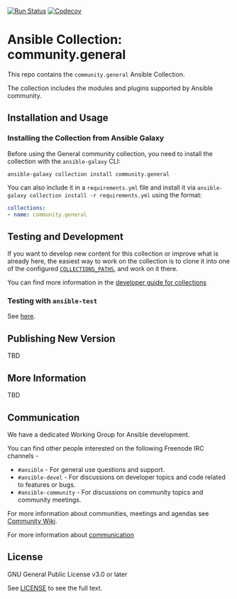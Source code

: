 [![Run Status](https://api.shippable.com/projects/5e664a167c32620006c9fa50/badge?branch=master)](https://app.shippable.com/github/ansible-collections/community.general/dashboard) [![Codecov](https://img.shields.io/codecov/c/github/ansible-collections/community.general)](https://codecov.io/gh/ansible-collections/community.general)

# Ansible Collection: community.general

This repo contains the `community.general` Ansible Collection.

The collection includes the modules and plugins supported by Ansible community.


## Installation and Usage

### Installing the Collection from Ansible Galaxy

Before using the General community collection, you need to install the collection with the `ansible-galaxy` CLI:

    ansible-galaxy collection install community.general

You can also include it in a `requirements.yml` file and install it via `ansible-galaxy collection install -r requirements.yml` using the format:

```yaml
collections:
- name: community.general
```

## Testing and Development

If you want to develop new content for this collection or improve what is already here, the easiest way to work on the collection is to clone it into one of the configured [`COLLECTIONS_PATHS`](https://docs.ansible.com/ansible/latest/reference_appendices/config.html#collections-paths), and work on it there.

You can find more information in the [developer guide for collections](https://docs.ansible.com/ansible/devel/dev_guide/developing_collections.html#contributing-to-collections)

### Testing with `ansible-test`

See [here](https://docs.ansible.com/ansible/devel/dev_guide/developing_collections.html#testing-collections).

## Publishing New Version

TBD

## More Information

TBD

## Communication

We have a dedicated Working Group for Ansible development.

You can find other people interested on the following Freenode IRC channels -
- `#ansible` - For general use questions and support.
- `#ansible-devel` - For discussions on developer topics and code related to features or bugs.
- `#ansible-community` - For discussions on community topics and community meetings.

For more information about communities, meetings and agendas see [Community Wiki](https://github.com/ansible/community/wiki/Community).

For more information about [communication](https://docs.ansible.com/ansible/latest/community/communication.html)

## License

GNU General Public License v3.0 or later

See [LICENSE](COPYING) to see the full text.
